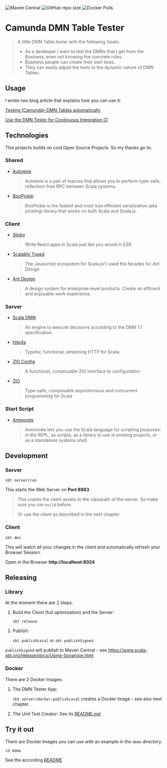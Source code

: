 ![Maven Central](https://img.shields.io/nexus/r/https/s01.oss.sonatype.org/io.github.pme123/camunda-dmn-tester-shared_2.13.svg)
![GitHub repo size](https://img.shields.io/github/repo-size/pme123/camunda-dmn-tester)
![Docker Pulls](https://img.shields.io/docker/pulls/pame/camunda-dmn-tester)

# Camunda DMN Table Tester

>A little DMN Table tester with the following Goals:
> * As a developer I want to test the DMNs that I get from the Business, even not knowing the concrete rules.
> * Business people can create their own tests.
> * They can easily adjust the tests to the dynamic nature of DMN Tables.

## Usage
I wrote two blog article that explains how you can use it:

[Testing (Camunda)-DMN Tables automatically](https://pme123.medium.com/testing-camunda-dmn-tables-automatically-713497ab57e6)

[Use the DMN Tester for Continuous Integration CI](https://pme123.medium.com/testing-camunda-dmn-tables-automatically-part-2-d3931ed38f51)

## Technologies
This projects builds on cool Open Source Projects. So my thanks go to:

### Shared
* [Autowire](https://github.com/lihaoyi/autowire):
  > Autowire is a pair of macros that allows you to perform type-safe, reflection-free RPC between Scala systems.
* [BooPickle](https://boopickle.suzaku.io):
  > BooPickle is the fastest and most size efficient serialization (aka pickling) library that works on both Scala and Scala.js.

### Client
* [Slinky](https://slinky.dev)
  > Write React apps in Scala just like you would in ES6
* [Scalably Typed](https://scalablytyped.org)
  > The Javascript ecosystem for Scala.js!
  I used the facades for Ant Design
* [Ant Design](https://ant.design)
  >A design system for enterprise-level products. Create an efficient and enjoyable work experience.

### Server
* [Scala DMN](https://github.com/camunda/dmn-scala)
  > An engine to execute decisions according to the DMN 1.1 specification.
* [http4s](https://http4s.org)
  > Typeful, functional, streaming HTTP for Scala.
* [ZIO Config](https://zio.github.io/zio-config/)
  > A functional, composable ZIO interface to configuration
* [ZIO](https://zio.dev)
  > Type-safe, composable asynchronous and concurrent programming for Scala

### Start Script
* [Ammonite](https://ammonite.io/#Ammonite)
  > Ammonite lets you use the Scala language for scripting purposes: in the REPL, as scripts, as a library to use in existing projects, or as a standalone systems shell.
## Development
### Server
`sbt server/run`

This starts the Web Server on **Port 8883**.

>This copies the client assets to the classpath of the server.
> So make sure you run `build` before.
>
> Or use the client as described in the next chapter.

### Client
`sbt dev`

This will watch all your changes in the client and automatically refresh your Browser Session.

Open in the Browser **http://localhost:8024**.

## Releasing
### Library
At the moment there are 2 steps:
1. Build the Client (full optimization) and the Server:

   `sbt release`
2. Publish: 
   
   `sbt publishLocal` or `sbt publishSigned`

`publishSigned` will publish to Maven Central - see https://www.scala-sbt.org/release/docs/Using-Sonatype.html

### Docker
There are 2 Docker Images:

1. The DMN Tester App:

   `sbt server/docker:publishLocal` creates a Docker Image - see also next chapter.

2. The Unit Test Creator:
   See its [README.md](docker/README.md)
   
## Try it out
There are Docker Images you can use with an example in the `demo` directory.

`cd demo`

See the according [README](demo/README.md)

